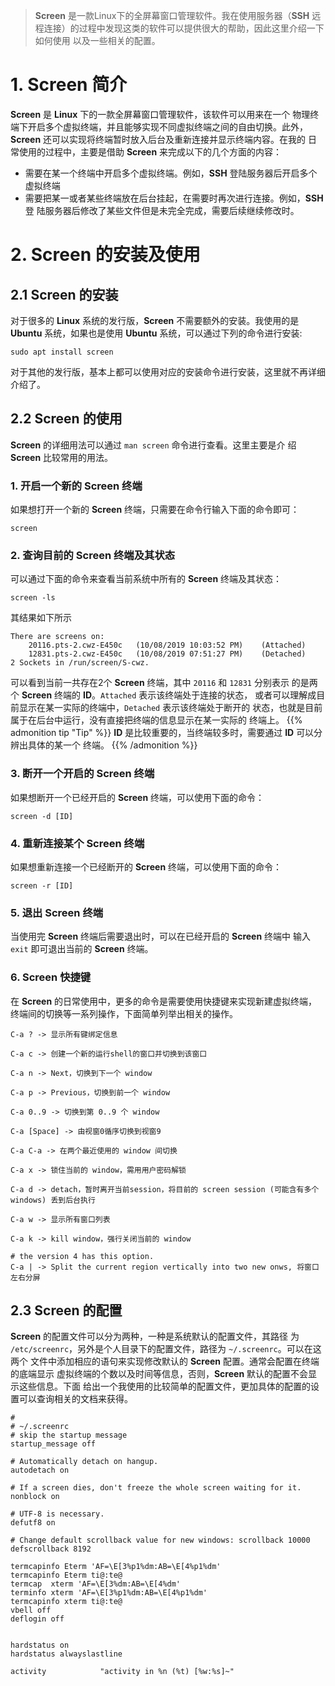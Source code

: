 
<!--more-->

> **Screen** 是一款Linux下的全屏幕窗口管理软件。我在使用服务器（**SSH** 远
程连接）的过程中发现这类的软件可以提供很大的帮助，因此这里介绍一下如何使用
以及一些相关的配置。

# **1.** **Screen** 简介
**Screen** 是 **Linux** 下的一款全屏幕窗口管理软件，该软件可以用来在一个
物理终端下开启多个虚拟终端，并且能够实现不同虚拟终端之间的自由切换。此外，
**Screen** 还可以实现将终端暂时放入后台及重新连接并显示终端内容。在我的
日常使用的过程中，主要是借助 **Screen** 来完成以下的几个方面的内容：

- 需要在某一个终端中开启多个虚拟终端。例如，**SSH** 登陆服务器后开启多个
虚拟终端
- 需要把某一或者某些终端放在后台挂起，在需要时再次进行连接。例如，**SSH** 登
陆服务器后修改了某些文件但是未完全完成，需要后续继续修改时。

# **2.** **Screen** 的安装及使用
## **2.1** **Screen** 的安装
对于很多的 **Linux** 系统的发行版，**Screen** 不需要额外的安装。我使用的是
**Ubuntu** 系统，如果也是使用 **Ubuntu** 系统，可以通过下列的命令进行安装:
```
sudo apt install screen
```
对于其他的发行版，基本上都可以使用对应的安装命令进行安装，这里就不再详细
介绍了。

## **2.2** **Screen** 的使用
**Screen** 的详细用法可以通过 `man screen` 命令进行查看。这里主要是介
绍 **Screen** 比较常用的用法。

### **1.** 开启一个新的 **Screen** 终端

如果想打开一个新的 **Screen** 终端，只需要在命令行输入下面的命令即可：
```
screen
```

### **2.** 查询目前的 **Screen** 终端及其状态

可以通过下面的命令来查看当前系统中所有的 **Screen** 终端及其状态：
```
screen -ls
```
其结果如下所示
```
There are screens on:
	20116.pts-2.cwz-E450c	(10/08/2019 10:03:52 PM)	(Attached)
	12831.pts-2.cwz-E450c	(10/08/2019 07:51:27 PM)	(Detached)
2 Sockets in /run/screen/S-cwz.
```
可以看到当前一共存在2个 **Screen** 终端，其中 `20116` 和 `12831` 分别表示
的是两个 **Screen** 终端的 **ID**。`Attached` 表示该终端处于连接的状态，
或者可以理解成目前显示在某一实际的终端中，`Detached` 表示该终端处于断开的
状态，也就是目前属于在后台中运行，没有直接把终端的信息显示在某一实际的
终端上。
{{% admonition tip "Tip" %}}
**ID** 是比较重要的，当终端较多时，需要通过 **ID** 可以分辨出具体的某一个
终端。
{{% /admonition %}}


### **3.** 断开一个开启的 **Screen** 终端

如果想断开一个已经开启的 **Screen** 终端，可以使用下面的命令：
```
screen -d [ID]
```

### **4.** 重新连接某个 **Screen** 终端

如果想重新连接一个已经断开的 **Screen** 终端，可以使用下面的命令：
```
screen -r [ID]
```

### **5.** 退出 **Screen** 终端

当使用完 **Screen** 终端后需要退出时，可以在已经开启的 **Screen** 终端中
输入 `exit` 即可退出当前的 **Screen** 终端。

### **6.** **Screen** 快捷键
在 **Screen** 的日常使用中，更多的命令是需要使用快捷键来实现新建虚拟终端，
终端间的切换等一系列操作，下面简单列举出相关的操作。
```
C-a ? -> 显示所有键绑定信息

C-a c -> 创建一个新的运行shell的窗口并切换到该窗口

C-a n -> Next，切换到下一个 window

C-a p -> Previous，切换到前一个 window

C-a 0..9 -> 切换到第 0..9 个 window

C-a [Space] -> 由视窗0循序切换到视窗9

C-a C-a -> 在两个最近使用的 window 间切换

C-a x -> 锁住当前的 window，需用用户密码解锁

C-a d -> detach，暂时离开当前session，将目前的 screen session (可能含有多个 windows) 丢到后台执行

C-a w -> 显示所有窗口列表

C-a k -> kill window，强行关闭当前的 window

# the version 4 has this option.
C-a | -> Split the current region vertically into two new onws, 将窗口左右分屏
```

## **2.3** **Screen** 的配置
**Screen** 的配置文件可以分为两种，一种是系统默认的配置文件，其路径
为 `/etc/screenrc`，另外是个人目录下的配置文件，路径为 `~/.screenrc`。可以在这两个
文件中添加相应的语句来实现修改默认的 **Screen** 配置。通常会配置在终端的底端显示
虚拟终端的个数以及时间等信息，否则，**Screen** 默认的配置不会显示这些信息。下面
给出一个我使用的比较简单的配置文件，更加具体的配置的设置可以查询相关的文档来获得。
```
#
# ~/.screenrc
# skip the startup message
startup_message off

# Automatically detach on hangup.
autodetach on

# If a screen dies, don't freeze the whole screen waiting for it.
nonblock on

# UTF-8 is necessary.
defutf8 on

# Change default scrollback value for new windows: scrollback 10000
defscrollback 8192

termcapinfo Eterm 'AF=\E[3%p1%dm:AB=\E[4%p1%dm'
termcapinfo Eterm ti@:te@
termcap  xterm 'AF=\E[3%dm:AB=\E[4%dm'
terminfo xterm 'AF=\E[3%p1%dm:AB=\E[4%p1%dm'
termcapinfo xterm ti@:te@
vbell off
deflogin off


hardstatus on
hardstatus alwayslastline

activity            "activity in %n (%t) [%w:%s]~"
```
